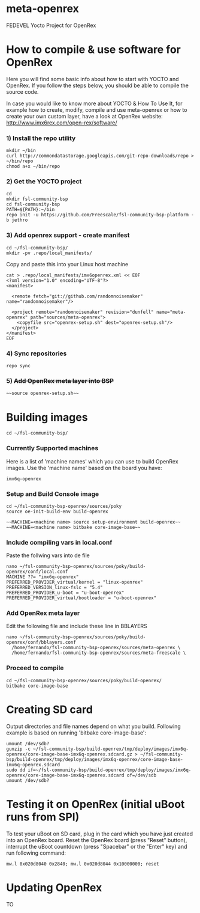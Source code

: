 # meta-openrex
FEDEVEL Yocto Project for OpenRex
 
# How to compile & use software for OpenRex 
 
Here you will find some basic info about how to start with YOCTO and OpenRex. If you follow the steps below, you should be able to compile the source code. 
 
 
In case you would like to know more about YOCTO & How To Use It, for example how to create, modify, compile and use meta-openrex or how to create your own custom layer, have a look at OpenRex website: http://www.imx6rex.com/open-rex/software/
 
### 1) Install the repo utility
    mkdir ~/bin
    curl http://commondatastorage.googleapis.com/git-repo-downloads/repo > ~/bin/repo
    chmod a+x ~/bin/repo
 
### 2) Get the YOCTO project
    cd
    mkdir fsl-community-bsp
    cd fsl-community-bsp
    PATH=${PATH}:~/bin
    repo init -u https://github.com/Freescale/fsl-community-bsp-platform -b jethro
 
### 3) Add openrex support - create manifest 
    cd ~/fsl-community-bsp/
    mkdir -pv .repo/local_manifests/
 
Copy and paste this into your Linux host machine 
 
    cat > .repo/local_manifests/imx6openrex.xml << EOF
    <?xml version="1.0" encoding="UTF-8"?>
    <manifest>
     
      <remote fetch="git://github.com/randomnoisemaker" name="randomnoisemaker"/>
     
      <project remote="randomnoisemaker" revision="dunfell" name="meta-openrex" path="sources/meta-openrex">
        <copyfile src="openrex-setup.sh" dest="openrex-setup.sh"/>
      </project>
    </manifest>
    EOF
 
### 4) Sync repositories
    repo sync
 
### 5) ~~Add OpenRex meta layer into BSP~~
    ~~source openrex-setup.sh~~
 
# Building images
    cd ~/fsl-community-bsp/
 
### Currently Supported machines <machine name>
Here is a list of 'machine names' which you can use to build OpenRex images. Use the 'machine name' based on the board you have:
 
 
    imx6q-openrex
     
### Setup and Build Console image
    cd ~/fsl-community-bsp-openrex/sources/poky
    source oe-init-build-env build-openrex
    
    ~~MACHINE=<machine name> source setup-environment build-openrex~~
    ~~MACHINE=<machine name> bitbake core-image-base~~

### Include compiling vars in local.conf
Paste the follwing vars into de file

    nano ~/fsl-community-bsp-openrex/sources/poky/build-openrex/conf/local.conf
    MACHINE ??= "imx6q-openrex"
    PREFERRED_PROVIDER_virtual/kernel = "linux-openrex"
    PREFERRED_VERSION_linux-fslc = "5.4"
    PREFERRED_PROVIDER_u-boot = "u-boot-openrex"
    PREFERRED_PROVIDER_virtual/bootloader = "u-boot-openrex"

### Add OpenRex meta layer
Edit the following file and include these line in BBLAYERS
    
    nano ~/fsl-community-bsp-openrex/sources/poky/build-openrex/conf/bblayers.conf
      /home/fernando/fsl-community-bsp-openrex/sources/meta-openrex \
      /home/fernando/fsl-community-bsp-openrex/sources/meta-freescale \

### Proceed to compile 
    cd ~/fsl-community-bsp-openrex/sources/poky/build-openrex/
    bitbake core-image-base
 
# Creating SD card
Output directories and file names depend on what you build. Following example is based on running 'bitbake core-image-base':
 
 
    umount /dev/sdb?
    gunzip -c ~/fsl-community-bsp/build-openrex/tmp/deploy/images/imx6q-openrex/core-image-base-imx6q-openrex.sdcard.gz > ~/fsl-community-bsp/build-openrex/tmp/deploy/images/imx6q-openrex/core-image-base-imx6q-openrex.sdcard
    sudo dd if=~/fsl-community-bsp/build-openrex/tmp/deploy/images/imx6q-openrex/core-image-base-imx6q-openrex.sdcard of=/dev/sdb
    umount /dev/sdb?
     
# Testing it on OpenRex (initial uBoot runs from SPI)
To test your uBoot on SD card, plug in the card which you have just created into an OpenRex board. Reset the OpenRex board (press "Reset" button), interrupt the uBoot countdown (press "Spacebar" or the "Enter" key) and run following command:
 
    mw.l 0x020d8040 0x2840; mw.l 0x020d8044 0x10000000; reset
 
# Updating OpenRex
TO
